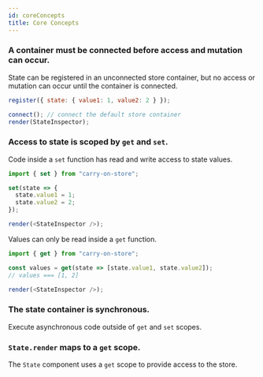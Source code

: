 ```yaml
---
id: coreConcepts
title: Core Concepts
---
```


### A container must be connected before access and mutation can occur.

State can be registered in an unconnected store container, but no access or mutation can occur until the container is connected.

```js live noInline
register({ state: { value1: 1, value2: 2 } });

connect(); // connect the default store container
render(StateInspector);
```

### Access to state is scoped by `get` and `set`.

Code inside a `set` function has read and write access to state values.

```js live noInline
import { set } from "carry-on-store";

set(state => {
  state.value1 = 1;
  state.value2 = 2;
});

render(<StateInspector />);
```

Values can only be read inside a `get` function.

```js live noInline
import { get } from "carry-on-store";

const values = get(state => [state.value1, state.value2]);
// values === [1, 2]

render(<StateInspector />);
```

### The state container is synchronous.

Execute asynchronous code outside of `get` and `set` scopes.

### `State.render` maps to a `get` scope.

The `State` component uses a `get` scope to provide access to the store.
